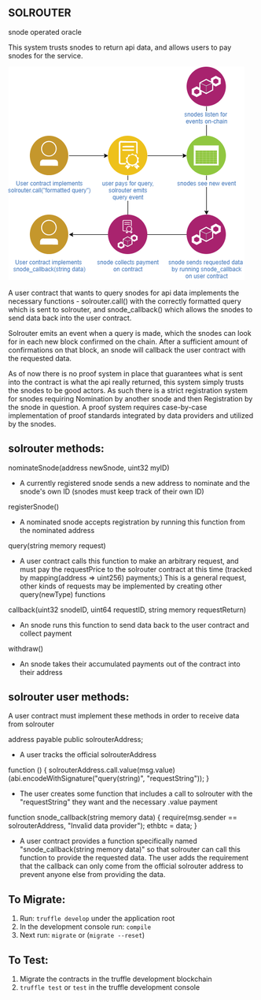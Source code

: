 ## SOLROUTER

snode operated oracle

This system trusts snodes to return api data, and allows users to pay snodes for the service.

![system diagram](solrouter.png)

A user contract that wants to query snodes for api data implements the necessary functions - solrouter.call() with the correctly formatted query which is sent to solrouter, and snode_callback() which allows the snodes to send data back into the user contract.

Solrouter emits an event when a query is made, which the snodes can look for in each new block confirmed on the chain. After a sufficient amount of confirmations on that block, an snode will callback the user contract with the requested data.

As of now there is no proof system in place that guarantees what is sent into the contract is what the api really returned, this system simply trusts the snodes to be good actors. As such there is a strict registration system for snodes requiring Nomination by another snode and then Registration by the snode in question.
A proof system requires case-by-case implementation of proof standards integrated by data providers and utilized by the snodes.

## solrouter methods:  

nominateSnode(address newSnode, uint32 myID)
 - A currently registered snode sends a new address to nominate and the snode's own ID (snodes must keep track of their own ID)

registerSnode()
 - A nominated snode accepts registration by running this function from the nominated address

query(string memory request) 
 - A user contract calls this function to make an arbitrary request, and must pay the requestPrice to the solrouter contract at this time (tracked by  mapping(address => uint256) payments;)
This is a general request, other kinds of requests may be implemented by creating other query(newType) functions

callback(uint32 snodeID, uint64 requestID, string memory requestReturn)
 - An snode runs this function to send data back to the user contract and collect payment

withdraw()
 - An snode takes their accumulated payments out of the contract into their address

## solrouter user methods:
A user contract must implement these methods in order to receive data from solrouter

address payable public solrouterAddress;
 - A user tracks the official solrouterAddress

function () {
	solrouterAddress.call.value(msg.value)(abi.encodeWithSignature("query(string)", "requestString"));
}
 - The user creates some function that includes a call to solrouter with the "requestString" they want and the necessary .value payment

function snode_callback(string memory data) {
	require(msg.sender == solrouterAddress, "Invalid data provider");
        ethbtc = data;
}
 - A user contract provides a function specifically named "snode_callback(string memory data)" so that solrouter can call this function to provide the requested data. The user adds the requirement that the callback can only come from the official solrouter address to prevent anyone else from providing the data.


## To Migrate:
1. Run: `truffle develop` under the application root
2. In the development console run: `compile`
3. Next run: `migrate` or (`migrate --reset`)

## To Test:
1. Migrate the contracts in the truffle development blockchain
2. `truffle test` or `test` in the truffle development console 
